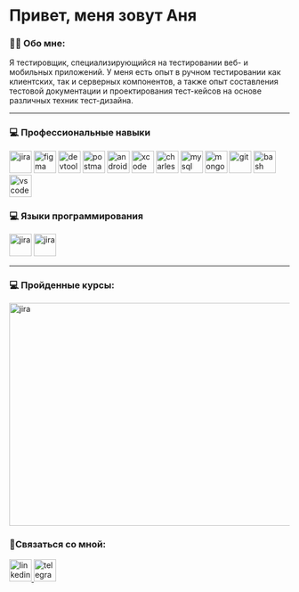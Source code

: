 # Привет, меня зовут Аня

### 👨‍💻 Обо мне:

Я тестировщик, специализирующийся на тестировании веб- и мобильных приложений. У меня есть опыт в ручном тестировании как клиентских, так и серверных компонентов, а также опыт составления тестовой документации и проектирования тест-кейсов на основе различных техник тест-дизайна.

---

###  💻 Профессиональные навыки 

<div>
  <img src="https://cdn.jsdelivr.net/gh/devicons/devicon/icons/jira/jira-original.svg" title="jira" alt="jira" width="40" height="40"/> 
  <img src="https://cdn.jsdelivr.net/gh/devicons/devicon/icons/figma/figma-original.svg" title="figma" alt="figma" width="40" height="40"/> 
 <img src="https://d33wubrfki0l68.cloudfront.net/38b5c953a4667366685d55db55d057c86db1fc54/a0fdc/static/acae6b24d940347661ca901ea07f47c1/chrome-dev-logo-icon.png" title="devtools" alt="devtools" width="40" height="40"/> 
  <img src="https://cdn.worldvectorlogo.com/logos/postman.svg" title="postman" alt="postman" width="40" height="40"/> 
  <img src="https://cdn.jsdelivr.net/gh/devicons/devicon/icons/androidstudio/androidstudio-original.svg" title="android-studio" alt="android-studio" width="40" height="40"/> 
  <img src="https://cdn.jsdelivr.net/gh/devicons/devicon/icons/xcode/xcode-original.svg" title="xcode" alt="xcode" width="40" height="40"/> 
  <img src="https://cdn.icon-icons.com/icons2/3053/PNG/512/charles_proxy_macos_bigsur_icon_190302.png" title="charles-proxy" alt="charles-proxy" width="40" height="40"/> 
  <img src="https://cdn.jsdelivr.net/gh/devicons/devicon/icons/mysql/mysql-original.svg" title="mysql" alt="mysql" width="40" height="40"/> 
  <img src="https://cdn.jsdelivr.net/gh/devicons/devicon/icons/mongodb/mongodb-original.svg" title="mongodb" alt="mongodb" width="40" height="40"/> 
  <img src="https://cdn.jsdelivr.net/gh/devicons/devicon/icons/git/git-original.svg" title="git" alt="git" width="40" height="40"/> 
  <img src="https://upload.wikimedia.org/wikipedia/commons/thumb/4/4b/Bash_Logo_Colored.svg/1024px-Bash_Logo_Colored.svg.png?20180723054350" title="bash" alt="bash" width="40" height="40"/> 
  <img src="https://cdn.jsdelivr.net/gh/devicons/devicon/icons/vscode/vscode-original.svg" title="vscode" alt="vscode" width="40" height="40"/> 
</div>

###  💻 Языки программирования 

  <img src="https://download.logo.wine/logo/Kotlin_(programming_language)/Kotlin_(programming_language)-Logo.wine.png" title="kotlin" alt="jira" width="40" height="40"/> 
  <img src="https://cdn.iconscout.com/icon/free/png-256/free-java-60-1174953.png?f=webp" title="java" alt="jira" width="40" height="40"/> 

  
---

### 💻 Пройденные курсы:
 
 <img src="https://stepik.org/certificate/49d52340ed028c5814ee2dab9895f3bdbf944d82.png?resolution=medium" title="kotlin" alt="jira" width="560" height="400"/>

### 🤝Связаться со мной: 

  <div id="badges">
    <a href="https://www.linkedin.com/in/anna-lechenko-android-dv/" target="_blank">
      <img src="https://cdn-icons-png.flaticon.com/512/2504/2504799.png" width="40" height="40" alt="linkedin" />
    </a>
    <a href="https://t.me/Analech" target="_blank">
      <img src="https://cdn-icons-png.flaticon.com/512/2111/2111646.png" width="40" height="40" alt="telegram" />
    </a>
  </div>


